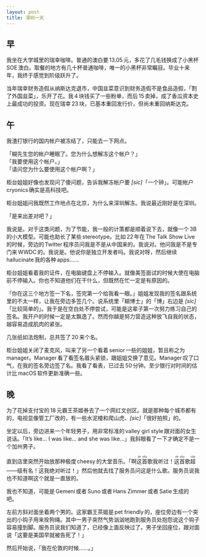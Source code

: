 ```yaml
---
layout: post
title: 深圳一天
---
```


## 早

我坐在大学城里的瑞幸咖啡。普通的澳白要 13.05 元，多花了几毛钱换成了小黑杯 SOE 澳白。取餐的地方有几十杯普通咖啡，唯一的小黑杯非常瞩目。毕业十来年，我终于感觉到阶级跃升了。

当年瑞幸财务造假从纳斯达克退市，中国韭菜意识到财务造假不是食品造假，「割了外国韭菜」，乐开了花。我 4 块钱买了一些粉单，而后 15 卖掉，成了香瓜资本史上最成功的投资。现在瑞幸 23 块，已基本重回发行价，但尚未重回纳斯达克。

## 午

我渣打银行的国内帐户被冻结了，只能去一下网点。

「糊先生您的帐户睡眠了。您为什么想解冻这个帐户？」  
「我要使用这个帐户。」  
「请问您为什么要使用这个帐户啊？」

柜台姐姐好像也发现问了傻问题，告诉我解冻帐户要 _[sic]_「一个钟」。可能帐户 cryonics 确实是高科技吧。

柜台姐姐问我既然工作地点在北京，为什么来深圳解冻。我说最近刚好是在深圳。

「是来出差对吧？」

我说是。对于这类问题，为了节能，我一般的计策都是顺着说下去，就像一个 3B 的小大模型。可能也助长了某些 stereotype。比如 22 年在 The Talk Show Live 的时候，旁边的 Twitter 程序员问我是不是从中国来的。我说对。他问我是不是专门来 WWDC 的。我说是。他说你是独立开发者吗。我说对呀，然后继续 hallucinate 我的各种 apps……

柜台姐姐看着我的证件，在电脑键盘上不停输入。就像美签面试的时候大使在电脑前不停输入。你也不知道他们在干什么，但既然在忙一定是有原因的。

「你在这三个地方签一下名，签完第一个给我看一眼。」姐姐发现我的签名跟系统里的不太一样，让我在旁边多签几个。说系统里「糊博士」的「博」右边是 _[sic]_「比较简单的」。我于是在空白处不停尝试，可能是这辈子第一次努力练习自己的签名。我开户的时候一定是太飘逸了。然而你越是努力营造这种放飞自我的状态，越容易造成肌肉的紧张。

几张纸如法炮制，总共签了 20 来个名。

柜台姐姐关闭了麦克风，叫来了另一个看着 senior 一些的姐姐，暂且称之为 manager。Manager 看了看签名眉头紧锁，跟姐姐交换了意见。Manager 叹了口气，在我的签名旁边签了名。我看了看表，已过去 50 分钟。至少银行对时间的估计比 macOS 软件更新准确一些。

## 晚

为了花掉支付宝的 18 元霸王茶姬券去了一个网红文创区。就是那种每个城市都有的，电视显像管工厂改的，有一些水泥楼和爬山虎、_[sic]_「很好拍照」的。

坐定以后，旁边进来一个年轻男子，用非常标准的 valley girl style 跟对面的女生说话。「It’s like… I was like… and she was like…」我斜眼看了一下才确定不是一个加州男子。

直到店里突然开始放那种极度 cheesy 的大堂音乐。「啊<ruby>这<rp>(</rp><rt>zè</rt><rp>)</rp>首<rp>(</rp><rt>sǒu</rt><rp>)</rp>歌</ruby>我听过！<ruby>这<rp>(</rp><rt>zè</rt><rp>)</rp>首<rp>(</rp><rt>sǒu</rt><rp>)</rp></ruby>歌<ruby>超<rp>(</rp><rt>cāo</rt><rp>)</rp></ruby>——级有名！<ruby>这<rp>(</rp><rt>zè</rt><rp>)</rp></ruby>我绝对听过！」然后他就去找了服务员问这是什么歌。服务员说我也不知道啊这个就是一直放的。

我也不知道，可能是 Gemeni 或者 Suno 或者 Hans Zimmer 或者 Satie 生成的吧。

左前方斜对面坐着两个男的。这家霸王茶姬是 pet friendly 的，座位旁边有一个突出的小钩子用来拴狗绳。其中一男子突然气势汹汹地跑到服务员处抱怨说这个钩子容易撞到脚。服务员说我们知道了，已经像上面反映过了。男子坐回座位，跟对面说「这要是美国早就被告死了！」

然后开始说，「我在伦敦的时候……。」

